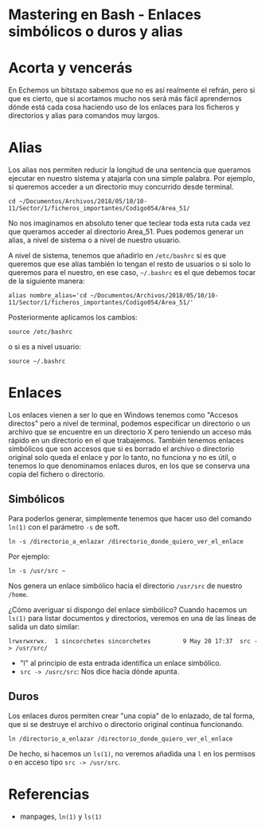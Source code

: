 # Mastering en Bash - Enlaces simbólicos o duros y alias

# Acorta y vencerás

En Echemos un bitstazo sabemos que no es así realmente el refrán, pero si que es cierto, que si acortamos mucho nos será más fácil aprendernos dónde está cada cosa haciendo uso de los enlaces para los ficheros y directorios y alias para comandos muy largos.

# Alias
Los alias nos permiten reducir la longitud de una sentencia que queramos ejecutar en nuestro sistema y atajarla con una simple palabra. Por ejemplo, si queremos acceder a un directorio muy concurrido desde terminal.

```
cd ~/Documentos/Archivos/2018/05/10/10-11/Sector/1/ficheros_importantes/Codigo054/Area_51/
```
No nos imaginamos en absoluto tener que teclear toda esta ruta cada vez que queramos acceder al directorio Area_51. Pues podemos generar un alias, a nivel de sistema o a nivel de nuestro usuario.

A nivel de sistema, tenemos que añadirlo en `/etc/bashrc` si es que queremos que ese alias también lo tengan el resto de usuarios o si solo lo queremos para el nuestro, en ese caso, `~/.bashrc` es el que debemos tocar de la siguiente manera:

```
alias nombre_alias='cd ~/Documentos/Archivos/2018/05/10/10-11/Sector/1/ficheros_importantes/Codigo054/Area_51/'
```

Posteriormente aplicamos los cambios:

```
source /etc/bashrc
```
o si es a nivel usuario:
```
source ~/.bashrc
```

# Enlaces
Los enlaces vienen a ser lo que en Windows tenemos como "Accesos directos" pero a nivel de terminal, podemos especificar un directorio o un archivo que se encuentre en un directorio X pero teniendo un acceso más rápido en un directorio en el que trabajemos. También tenemos enlaces simbólicos que son accesos que si es borrado el archivo o directorio original solo queda el enlace y por lo tanto, no funciona y no es útil, o tenemos lo que denominamos enlaces duros, en los que se conserva una copia del fichero o directorio.

## Simbólicos
Para poderlos generar, simplemente tenemos que hacer uso del comando `ln(1)` con el parámetro `-s` de soft.
```
ln -s /directorio_a_enlazar /directorio_donde_quiero_ver_el_enlace
```
Por ejemplo:
```
ln -s /usr/src ~
```
Nos genera un enlace simbólico hacia el directorio `/usr/src` de nuestro `/home`.

¿Cómo averiguar si dispongo del enlace simbólico?
Cuando hacemos un `ls(1)` para listar documentos y directorios, veremos en una de las líneas de salida un dato similar:
```
lrwxrwxrwx.  1 sincorchetes sincorchetes         9 May 20 17:37  src -> /usr/src/
```
* "l" al principio de esta entrada identifica un enlace simbólico.
* `src -> /usrc/src`: Nos dice hacia dónde apunta.

## Duros
Los enlaces duros permiten crear "una copia" de lo enlazado, de tal forma, que si se destruye el archivo o directorio original contínua funcionando. 
```
ln /directorio_a_enlazar /directorio_donde_quiero_ver_el_enlace
```
De hecho, si hacemos un `ls(1)`, no veremos añadida una `l` en los permisos o en acceso tipo `src -> /usr/src`.

# Referencias
* manpages, `ln(1)` y `ls(1)`